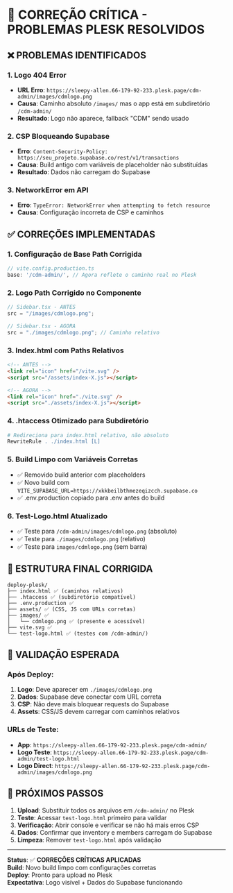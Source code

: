 # 🚨 CORREÇÃO CRÍTICA - PROBLEMAS PLESK RESOLVIDOS

## ❌ PROBLEMAS IDENTIFICADOS

### 1. Logo 404 Error

- **URL Erro**: `https://sleepy-allen.66-179-92-233.plesk.page/cdm-admin/images/cdmlogo.png`
- **Causa**: Caminho absoluto `/images/` mas o app está em subdiretório `/cdm-admin/`
- **Resultado**: Logo não aparece, fallback "CDM" sendo usado

### 2. CSP Bloqueando Supabase

- **Erro**: `Content-Security-Policy: https://seu_projeto.supabase.co/rest/v1/transactions`
- **Causa**: Build antigo com variáveis de placeholder não substituídas
- **Resultado**: Dados não carregam do Supabase

### 3. NetworkError em API

- **Erro**: `TypeError: NetworkError when attempting to fetch resource`
- **Causa**: Configuração incorreta de CSP e caminhos

## ✅ CORREÇÕES IMPLEMENTADAS

### 1. **Configuração de Base Path Corrigida**

```typescript
// vite.config.production.ts
base: '/cdm-admin/', // Agora reflete o caminho real no Plesk
```

### 2. **Logo Path Corrigido no Componente**

```typescript
// Sidebar.tsx - ANTES
src = "/images/cdmlogo.png";

// Sidebar.tsx - AGORA
src = "./images/cdmlogo.png"; // Caminho relativo
```

### 3. **Index.html com Paths Relativos**

```html
<!-- ANTES -->
<link rel="icon" href="/vite.svg" />
<script src="/assets/index-X.js"></script>

<!-- AGORA -->
<link rel="icon" href="./vite.svg" />
<script src="./assets/index-X.js"></script>
```

### 4. **.htaccess Otimizado para Subdiretório**

```apache
# Redireciona para index.html relativo, não absoluto
RewriteRule . ./index.html [L]
```

### 5. **Build Limpo com Variáveis Corretas**

- ✅ Removido build anterior com placeholders
- ✅ Novo build com `VITE_SUPABASE_URL=https://xkkbeilbthmezeqizcch.supabase.co`
- ✅ .env.production copiado para .env antes do build

### 6. **Test-Logo.html Atualizado**

- ✅ Teste para `/cdm-admin/images/cdmlogo.png` (absoluto)
- ✅ Teste para `./images/cdmlogo.png` (relativo)
- ✅ Teste para `images/cdmlogo.png` (sem barra)

## 📁 ESTRUTURA FINAL CORRIGIDA

```
deploy-plesk/
├── index.html ✅ (caminhos relativos)
├── .htaccess ✅ (subdiretório compatível)
├── .env.production ✅
├── assets/ ✅ (CSS, JS com URLs corretas)
├── images/ ✅
│   └── cdmlogo.png ✅ (presente e acessível)
├── vite.svg ✅
└── test-logo.html ✅ (testes com /cdm-admin/)
```

## 🔧 VALIDAÇÃO ESPERADA

### Após Deploy:

1. **Logo**: Deve aparecer em `./images/cdmlogo.png`
2. **Dados**: Supabase deve conectar com URL correta
3. **CSP**: Não deve mais bloquear requests do Supabase
4. **Assets**: CSS/JS devem carregar com caminhos relativos

### URLs de Teste:

- **App**: `https://sleepy-allen.66-179-92-233.plesk.page/cdm-admin/`
- **Logo Teste**: `https://sleepy-allen.66-179-92-233.plesk.page/cdm-admin/test-logo.html`
- **Logo Direct**: `https://sleepy-allen.66-179-92-233.plesk.page/cdm-admin/images/cdmlogo.png`

## 🚀 PRÓXIMOS PASSOS

1. **Upload**: Substituir todos os arquivos em `/cdm-admin/` no Plesk
2. **Teste**: Acessar `test-logo.html` primeiro para validar
3. **Verificação**: Abrir console e verificar se não há mais erros CSP
4. **Dados**: Confirmar que inventory e members carregam do Supabase
5. **Limpeza**: Remover `test-logo.html` após validação

---

**Status**: ✅ **CORREÇÕES CRÍTICAS APLICADAS**  
**Build**: Novo build limpo com configurações corretas  
**Deploy**: Pronto para upload no Plesk  
**Expectativa**: Logo visível + Dados do Supabase funcionando
